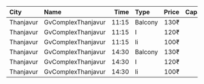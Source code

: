 | City      | Name               |  Time | Type    | Price | Capacity | Booked |
| :-------- | :----------------- | ----: | :------ | ----: | -------: | -----: |
| Thanjavur | GvComplexThanjavur | 11:15 | Balcony |  130₹ |      108 |     78 |
| Thanjavur | GvComplexThanjavur | 11:15 | I       |  120₹ |       36 |     24 |
| Thanjavur | GvComplexThanjavur | 11:15 | Ii      |  100₹ |      141 |     71 |
| Thanjavur | GvComplexThanjavur | 14:30 | Balcony |  130₹ |      108 |     84 |
| Thanjavur | GvComplexThanjavur | 14:30 | I       |  120₹ |       36 |     24 |
| Thanjavur | GvComplexThanjavur | 14:30 | Ii      |  100₹ |      141 |     71 |